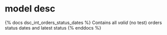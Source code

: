 # model desc

{% docs dsc_int_orders_status_dates %}
Contains all _valid_ (no test) orders status dates and latest status
{% enddocs %}
